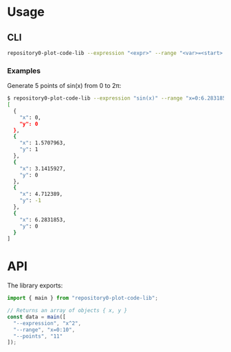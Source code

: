 # Usage

## CLI

```bash
repository0-plot-code-lib --expression "<expr>" --range "<var>=<start>:<end>" [--points <number>]
```

### Examples

Generate 5 points of sin(x) from 0 to 2π:

```bash
$ repository0-plot-code-lib --expression "sin(x)" --range "x=0:6.2831853" --points 5
[
  {
    "x": 0,
    "y": 0
  },
  {
    "x": 1.5707963,
    "y": 1
  },
  {
    "x": 3.1415927,
    "y": 0
  },
  {
    "x": 4.712389,
    "y": -1
  },
  {
    "x": 6.2831853,
    "y": 0
  }
]
```

# API

The library exports:

```js
import { main } from "repository0-plot-code-lib";

// Returns an array of objects { x, y }
const data = main([
  "--expression", "x^2", 
  "--range", "x=0:10", 
  "--points", "11"
]);
```